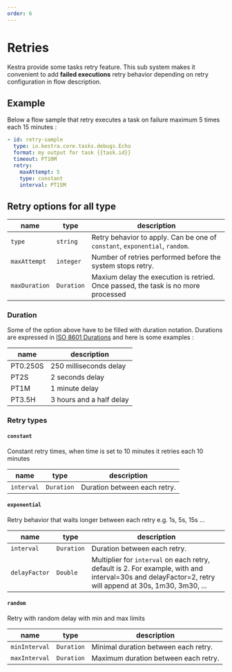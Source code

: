 ```yaml
---
order: 6
---
```

# Retries

Kestra provide some tasks retry feature. This sub system makes it convenient to add **failed executions** retry behavior depending on retry configuration in flow description.


## Example

Below a flow sample that retry executes a task on failure maximum 5 times each 15 minutes :

```yaml
- id: retry-sample
  type: io.kestra.core.tasks.debugs.Echo
  format: my output for task {{task.id}}
  timeout: PT10M
  retry:
    maxAttempt: 5
    type: constant
    interval: PT15M
```
## Retry options for all type

| name | type | description |
| ---------- | ----------- | ----------- |
|`type`|`string`|Retry behavior to apply. Can be one of `constant`, `exponential`, `random`.|
|`maxAttempt`|`integer`|Number of retries performed before the system stops retry.|
|`maxDuration`|`Duration`|Maxium delay the execution is retried. Once passed, the task is no more processed|


### Duration

Some of the option above have to be filled with duration notation. 
Durations are expressed in [ISO 8601 Durations](https://en.wikipedia.org/wiki/ISO_8601#Durations) 
and here is some examples :

| name | description |
| ---------- | ----------- |
|PT0.250S|250 milliseconds delay|
|PT2S|2 seconds delay|
|PT1M|1 minute delay|
|PT3.5H|3 hours and a half delay|


### Retry types


#### `constant`
Constant retry times, when time is set to 10 minutes it retries each 10 minutes

| name | type | description |
| ---------- | ----------- | ----------- |
|`interval`|`Duration`|Duration between each retry.|

#### `exponential`
Retry behavior that waits longer between each retry e.g. 1s, 5s, 15s ...

| name | type | description |
| ---------- | ----------- | ----------- |
|`interval`|`Duration`|Duration between each retry.|
|`delayFactor`|`Double`|Multiplier for `interval` on each retry, default is 2. For example, with and interval=30s and delayFactor=2, retry will append at 30s, 1m30, 3m30, ... |

#### `random`
Retry with random delay with min and max limits

| name | type | description |
| ---------- | ----------- | ----------- |
|`minInterval`|`Duration`|Minimal duration between each retry.|
|`maxInterval`|`Duration`|Maximum duration between each retry.|
